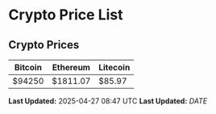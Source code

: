 # Crypto Price List

## Crypto Prices
| Bitcoin | Ethereum | Litecoin |
| ------- | -------- | -------- |
| $94250 | $1811.07 | $85.97 |
**Last Updated:** 2025-04-27 08:47 UTC
**Last Updated:** $DATE$
